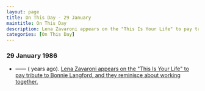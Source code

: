 ```yaml
---
layout: page
title: On This Day - 29 January
maintitle: On This Day
description: Lena Zavaroni appears on the "This Is Your Life" to pay tribute to Bonnie Langford, and they reminisce about working together.
categories: [On This Day]
---
```


### 29 January 1986
* —— (<span id="age1"></span> years ago). [Lena Zavaroni appears on the "This Is Your Life" to pay tribute to Bonnie Langford, and they reminisce about working together.](/granada%20television/1986/01/29/this-is-your-life.html)

<!-- Script for calculating number of years ago -->
<script>
var dob = '19860129';
var year = Number(dob.substr(0, 4));
var month = Number(dob.substr(4, 2)) - 1;
var day = Number(dob.substr(6, 2));
var today = new Date();
var age1 = today.getFullYear() - year;
if (today.getMonth() < month || (today.getMonth() == month && today.getDate() < day)) {
  age1--;
}
document.getElementById("age1").innerHTML=age1;
</script>

